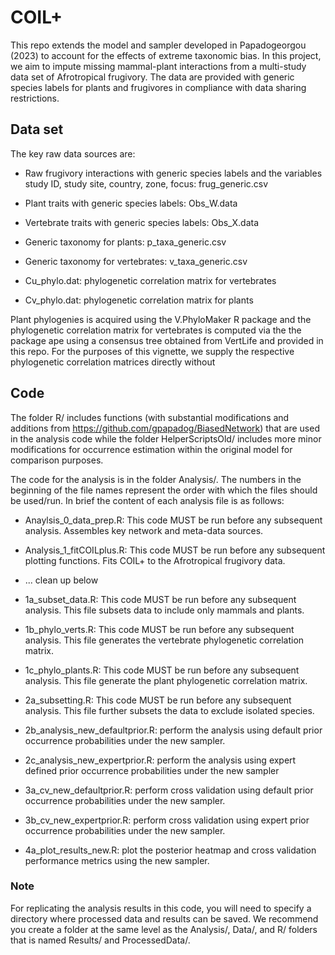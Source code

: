 # COIL+

This repo extends the model and sampler developed in Papadogeorgou (2023) to account for the effects of extreme taxonomic bias. In this project, we aim to impute missing mammal-plant interactions from a multi-study data set of Afrotropical frugivory. The data are provided with generic species labels for plants and frugivores in compliance with data sharing restrictions.

## Data set

The key raw data sources are:

-   Raw frugivory interactions with generic species labels and the variables study ID, study site, country, zone, focus: frug_generic.csv

-   Plant traits with generic species labels: Obs_W.data

-   Vertebrate traits with generic species labels: Obs_X.data

-   Generic taxonomy for plants: p_taxa_generic.csv

-   Generic taxonomy for vertebrates: v_taxa_generic.csv

-   Cu_phylo.dat: phylogenetic correlation matrix for vertebrates

-   Cv_phylo.dat: phylogenetic correlation matrix for plants

Plant phylogenies is acquired using the V.PhyloMaker R package and the phylogenetic correlation matrix for vertebrates is computed via the the package ape using a consensus tree obtained from VertLife and provided in this repo. For the purposes of this vignette, we supply the respective phylogenetic correlation matrices directly without

## Code

The folder R/ includes functions (with substantial modifications and additions from <https://github.com/gpapadog/BiasedNetwork>) that are used in the analysis code while the folder HelperScriptsOld/ includes more minor modifications for occurrence estimation within the original model for comparison purposes.

The code for the analysis is in the folder Analysis/. The numbers in the beginning of the file names represent the order with which the files should be used/run. In brief the content of each analysis file is as follows:

-   Anaylsis_0_data_prep.R: This code MUST be run before any subsequent analysis. Assembles key network and meta-data sources.

-   Analysis_1_fitCOILplus.R: This code MUST be run before any subsequent plotting functions. Fits COIL+ to the Afrotropical frugivory data.

-   ... clean up below

-   1a_subset_data.R: This code MUST be run before any subsequent analysis. This file subsets data to include only mammals and plants.

-   1b_phylo_verts.R: This code MUST be run before any subsequent analysis. This file generates the vertebrate phylogenetic correlation matrix.

-   1c_phylo_plants.R: This code MUST be run before any subsequent analysis. This file generate the plant phylogenetic correlation matrix.

-   2a_subsetting.R: This code MUST be run before any subsequent analysis. This file further subsets the data to exclude isolated species.

-   2b_analysis_new_defaultprior.R: perform the analysis using default prior occurrence probabilities under the new sampler.

-   2c_analysis_new_expertprior.R: perform the analysis using expert defined prior occurrence probabilities under the new sampler

-   3a_cv_new_defaultprior.R: perform cross validation using default prior occurrence probabilities under the new sampler.

-   3b_cv_new_expertprior.R: perform cross validation using expert prior occurrence probabilities under the new sampler.

-   4a_plot_results_new.R: plot the posterior heatmap and cross validation performance metrics using the new sampler.

### Note

For replicating the analysis results in this code, you will need to specify a directory where processed data and results can be saved. We recommend you create a folder at the same level as the Analysis/, Data/, and R/ folders that is named Results/ and ProcessedData/.
